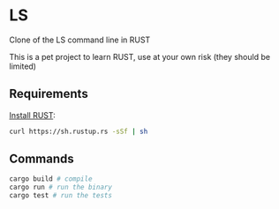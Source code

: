 # LS

Clone of the LS command line in RUST

This is a pet project to learn RUST, use at your own risk (they should be limited)


## Requirements
[Install RUST](https://www.rust-lang.org/en-US/install.html):

```sh
curl https://sh.rustup.rs -sSf | sh
```

## Commands

```sh
cargo build # compile
cargo run # run the binary
cargo test # run the tests
```
